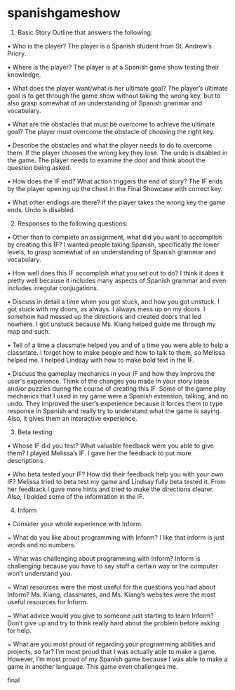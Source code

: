 spanishgameshow
===============
1) Basic Story Outline that answers the following:

• Who is the player? The player is a Spanish student from St. Andrew’s Priory.

• Where is the player? The player is at a Spanish game show testing their knowledge.

• What does the player want/what is her ultimate goal? The player’s ultimate goal is to get through the game show without taking the wrong key, but to also grasp somewhat of an understanding of Spanish grammar and vocabulary.

• What are the obstacles that must be overcome to achieve the ultimate goal? The player must overcome the obstacle of choosing the right key. 

• Describe the obstacles and what the player needs to do to overcome them. If the player chooses the wrong key they lose. The undo is disabled in the game. The player needs to examine the door and think about the question being asked.

• How does the IF end? What action triggers the end of story? The IF ends by the player opening up the chest in the Final Showcase with correct key. 

• What other endings are there? If the player takes the wrong key the game ends. Undo is disabled.

2) Responses to the following questions:

• Other than to complete an assignment, what did you want to accomplish by creating this IF? I wanted people taking Spanish, specifically the lower levels, to grasp somewhat of an understanding of Spanish grammar and vocabulary.

• How well does this IF accomplish what you set out to do? I think it does it pretty well because it includes many aspects of Spanish grammar and even includes irregular conjugations.

• Discuss in detail a time when you got stuck, and how you got unstuck. I got stuck with my doors, as always. I always mess up on my doors. I somehow had messed up the directions and created doors that led nowhere. I got unstuck because Ms. Kiang helped guide me through my map and such.

• Tell of a time a classmate helped you and of a time you were able to help a classmate. I forgot how to make people and how to talk to them, so Melissa helped me. I helped Lindsay with how to make bold text in the IF.

• Discuss the gameplay mechanics in your IF and how they improve the user's experience. Think of the changes you made in your story ideas and/or puzzles during the course of creating this IF.
Some of the game play mechanics that I used in my game were a Spanish extension, talking, and no undo. They improved the user’s experience because it forces them to type response in Spanish and really try to understand what the game is saying. Also, it gives them an interactive experience.

3) Beta testing

• Whose IF did you test?  What valuable feedback were you able to give them? I played Melissa’s IF. I gave her the feedback to put more descriptions.

• Who beta tested your IF? How did their feedback help you with your own IF? Melissa tried to beta test my game and Lindsay fully beta tested it. From her feedback I gave more hints and tried to make the directions clearer. Also, I bolded some of the information in the IF.

4) Inform

• Consider your whole experience with Inform.

~ What do you like about programming with Inform? I like that inform is just words and no numbers.

~ What was challenging about programming with Inform? Inform is challenging because you have to say stuff a certain way or the computer won’t understand you.

~ What resources were the most useful for the questions you had about Inform? Ms. Kiang, classmates, and Ms. Kiang’s websites were the most useful resources for Inform.

~ What advice would you give to someone just starting to learn Inform? Don’t give up and try to think really hard about the problem before asking for help.

~ What are you most proud of regarding your programming abilities and projects, so far? I’m most proud that I was actually able to make a game. However, I’m most proud of my Spanish game because I was able to make a game in another language. This game even challenges me.
 

final
